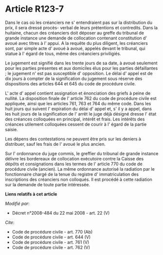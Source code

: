 # Article R123-7

Dans le cas où les créanciers ne s' entendraient pas sur la distribution du prix, il sera dressé procès- verbal de leurs
prétentions et contredits. Dans la huitaine, chacun des créanciers doit déposer au greffe du tribunal de grande instance une
demande de collocation contenant constitution d' avoué avec titres à l' appui. A la requête du plus diligent, les créanciers
sont, par simple acte d' avoué à avoué, appelés devant le tribunal, qui statue à l' égard de tous, même des créanciers
priviligiés. 

Le jugement est signifié dans les trente jours de sa date, à avoué seulement pour les parties présentes et aux domiciles élus
pour les parties défaillantes ; le jugement n' est pas susceptible d' opposition. Le délai d' appel est de dix jours à
compter de la signification du jugement sous réserve des dispositions des articles 644 et 645 du code de procédure civile. 

L' acte d' appel contient assignation et énonciation des griefs à peine de nullité. La disposition finale de l' article 762
du code de procédure civile est appliquée, ainsi que les articles 761, 763 et 764 du même code. Dans les huit jours qui
suivent l' expiration du délai d' appel et, s' il y a appel, dans les huit jours de la signification de l' arrêt le juge déjà
désigné dresse l' état des créances colloquées en principal, intérêt et frais. Les intérêts des créances utilement colloquées
cessent de courir à l' égard de la partie saisie. 

Les dépens des contestations ne peuvent être pris sur les deniers à distribuer, sauf les frais de l' avoué le plus ancien. 

Sur l' ordonnance du juge commis, le greffier du tribunal de grande instance délivre les bordereaux de collocation exécutoire
contre la Caisse des dépôts et consignations dans les termes de l' article 770 du code de procédure civile (ancien). La même
ordonnance autorisé la radiation par le fonctionnaire chargé de la tenue du registre d' immatriculation des inscriptions des
créanciers non colloqués. Il est procédé à cette radiation sur la demande de toute partie intéressée.

**Liens relatifs à cet article**

_Modifié par_:

  - Décret n°2008-484 du 22 mai 2008 - art. 22 (V)

_Cite_:

  - Code de procédure civile - art. 770 (Ab)
  - Code de procédure civile - art. 644 (V)
  - Code de procédure civile - art. 761 (V)
  - Code de procédure civile - art. 762 (V)
